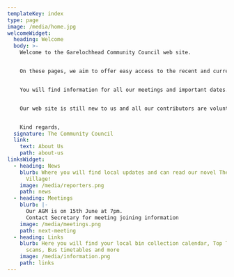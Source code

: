 ```yaml
---
templateKey: index
type: page
image: /media/home.jpg
welcomeWidget:
  heading: Welcome
  body: >-
    Welcome to the Garelochhead Community Council web site.


    On these pages, we aim to offer easy access to the recent and current activities of the Community Council, as well as useful links to what’s happening in general in and around Garelochhead.


    You will find information for all our meetings and important dates.  We endeavour to include up to date information that we hope might benefit residents and visitors alike.


    Our web site is still new to us and all our contributors are volunteers, so please do get in touch to let us know what you would like to see on the site!


    Kind regards,
  signature: The Community Council
  link:
    text: About Us
    path: about-us
linksWidget:
  - heading: News
    blurb: Where you will find local updates and can read our novel The Doomed
      Village!
    image: /media/reporters.png
    path: news
  - heading: Meetings
    blurb: |-
      Our AGM is on 15th June at 7pm. 
      Contact Secretary for meeting joining information
    image: /media/meetings.png
    path: next-meeting
  - heading: Links
    blurb: Here you will find your local bin collection calendar, Top Tips against
      scams, Bus timetables and more
    image: /media/information.png
    path: links
---
```

